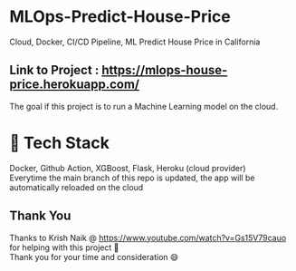 # MLOps-Predict-House-Price
 Cloud, Docker, CI/CD Pipeline, ML Predict House Price in California

## Link to Project : https://mlops-house-price.herokuapp.com/

The goal if this project is to run a Machine Learning model on the cloud.

# :rocket: Tech Stack 
Docker, Github Action, XGBoost, Flask, Heroku (cloud provider)
<br/>
Everytime the main branch of this repo is updated, the app will be automatically reloaded on the cloud


## Thank You

Thanks to Krish Naik @ https://www.youtube.com/watch?v=Gs15V79cauo for helping with this project :pray:
<br/>
Thank you for your time and consideration :smile:


